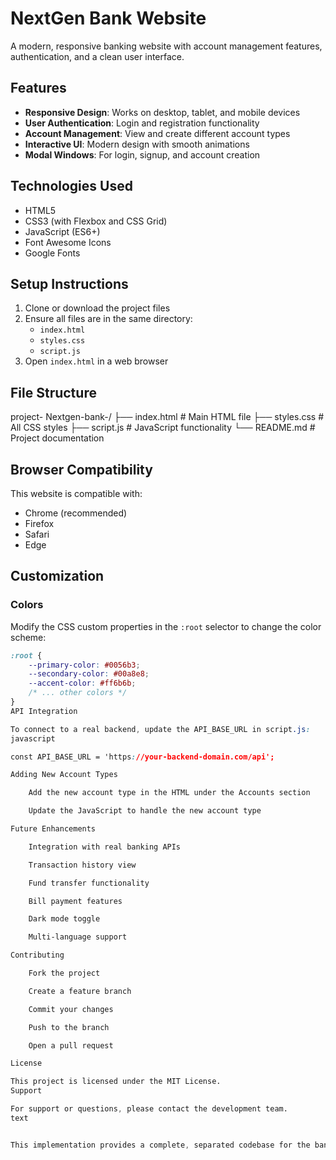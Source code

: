 # NextGen Bank Website

A modern, responsive banking website with account management features, authentication, and a clean user interface.

## Features

- **Responsive Design**: Works on desktop, tablet, and mobile devices
- **User Authentication**: Login and registration functionality
- **Account Management**: View and create different account types
- **Interactive UI**: Modern design with smooth animations
- **Modal Windows**: For login, signup, and account creation

## Technologies Used

- HTML5
- CSS3 (with Flexbox and CSS Grid)
- JavaScript (ES6+)
- Font Awesome Icons
- Google Fonts

## Setup Instructions

1. Clone or download the project files
2. Ensure all files are in the same directory:
   - `index.html`
   - `styles.css`
   - `script.js`
3. Open `index.html` in a web browser

## File Structure
project-    Nextgen-bank-/
├── index.html # Main HTML file
├── styles.css # All CSS styles
├── script.js # JavaScript functionality
└── README.md # Project documentation

## Browser Compatibility

This website is compatible with:
- Chrome (recommended)
- Firefox
- Safari
- Edge

## Customization

### Colors
Modify the CSS custom properties in the `:root` selector to change the color scheme:

```css
:root {
    --primary-color: #0056b3;
    --secondary-color: #00a8e8;
    --accent-color: #ff6b6b;
    /* ... other colors */
}
API Integration

To connect to a real backend, update the API_BASE_URL in script.js:
javascript

const API_BASE_URL = 'https://your-backend-domain.com/api';

Adding New Account Types

    Add the new account type in the HTML under the Accounts section

    Update the JavaScript to handle the new account type

Future Enhancements

    Integration with real banking APIs

    Transaction history view

    Fund transfer functionality

    Bill payment features

    Dark mode toggle

    Multi-language support

Contributing

    Fork the project

    Create a feature branch

    Commit your changes

    Push to the branch

    Open a pull request

License

This project is licensed under the MIT License.
Support

For support or questions, please contact the development team.
text


This implementation provides a complete, separated codebase for the banking website with a comprehensive README file for GitHub. The code is organized into logical files and includes detailed documentation for setup and customization.
